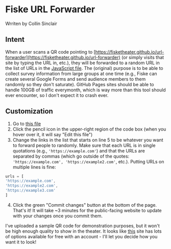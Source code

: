 # Fiske URL Forwarder

Wrriten by Collin Sinclair

## Intent

When a user scans a QR code pointing to [https://fisketheater.github.io/url-forwarder](https://fisketheater.github.io/url-forwarder) (or simply visits that site by typing the URL in, etc.), they will be forwarded to a random URL in the list of URLs in the [JavaScript file](https://github.com/fisketheater/url-forwarder/blob/main/script.js). The (original) purpose is to be able to collect survey information from large groups at one time (e.g., Fiske can create several Google Forms and send audience members to them randomly so they don't saturate). GitHub Pages sites should be able to handle 100GB of traffic everymonth, which is way more than this tool should ever encounter, so I don't expect it to crash ever.

## Customization

1. Go to [this file](https://github.com/fisketheater/url-forwarder/blob/main/script.js)
2. Click the pencil icon in the upper-right region of the code box (when you hover over it, it will say "Edit this file")
3. Change the links in the list that starts on line 5 to be whatever you want to forward people to randomly. Make sure that each URL is in single quotations (e.g., `'https://example.com'`) and that the URLs are separated by commas (which go outside of the quotes: `'https://example.com', 'https://example2.com'`, etc.). Putting URLs on multiple lines is fine:
```javascript
urls = [
'https://example.com',
'https://example2.com',
'https://example3.com'
]
```
4. Click the green "Commit changes" button at the bottom of the page. That's it! It will take ~3 minutes for the public-facing website to update with your changes once you commit them.

I've uploaded a sample QR code for demonstration purposes, but it won't be high enough quality to show in the theater. It looks like [this](https://www.qr-code-generator.com/) site has lots of options available for free with an account - I'll let you decide how you want it to look!
